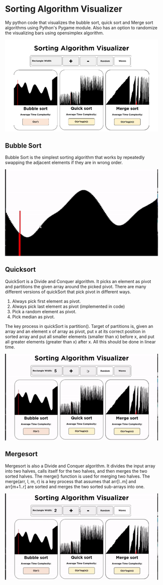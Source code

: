 # Sorting Algorithm Visualizer
 My python code that visualizes the bubble sort, quick sort and Merge sort algorithms using Python's Pygame module. Also has an option to randomize the visualizing bars using opensimplex algorithm.

![Alt Text](imgs/Menu.png)


## Bubble Sort
 Bubble Sort is the simplest sorting algorithm that works by repeatedly swapping the adjacent elements if they are in wrong order.

![Alt Text](imgs/bubble_sort.gif)

## Quicksort
 QuickSort is a Divide and Conquer algorithm. It picks an element as pivot and partitions the given array around the picked pivot. There are many different versions of quickSort that pick pivot in different ways.

 1. Always pick first element as pivot.
 1. Always pick last element as pivot (implemented in code)
 1. Pick a random element as pivot.
 1. Pick median as pivot.

 The key process in quickSort is partition(). Target of partitions is, given an array and an element x of array as pivot, put x at its correct position in sorted array and put all smaller elements (smaller than x) before x, and put all greater elements (greater than x) after x. All this should be done in linear time.

![Alt Text](imgs/quick_sort.gif)

## Mergesort
 Mergesort is also a Divide and Conquer algorithm. It divides the input array into two halves, calls itself for the two halves, and then merges the two sorted halves. The merge() function is used for merging two halves. The merge(arr, l, m, r) is a key process that assumes that arr[l..m] and arr[m+1..r] are sorted and merges the two sorted sub-arrays into one.

![Alt Text](imgs/merge_sort.gif)

